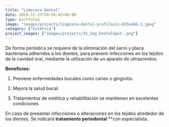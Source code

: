 ```yaml
---
title: "Limpieza Dental"
date: 2019-12-23T20:56:42+06:00
type: portfolio
image: "images/projects/limpieza-dental-profilaxis-825x465-1.jpeg"
category: ["Estética"]
project_images: ["images/projects/15_Img_DentalSpot-.png"]
---
```


De forma periódica se requiere de la eliminación del sarro y placa bacteriana adheridos a los dientes, para prevenir infecciones en los tejidos de la cavidad oral, mediante la utilización de un aparato de ultrasonidos.

**Beneficios:**

1. Previene enfermedades bucales como caries o gingivitis.

2. Mejora la salud bucal.

3. Tratamientos de estética y rehabilitación se mantienen en excelentes condiciones


En caso de presentar infecciones o alteraciones en los tejidos alrededor de los dientes. Se indicará **tratamiento periodontal** **con especialista.
